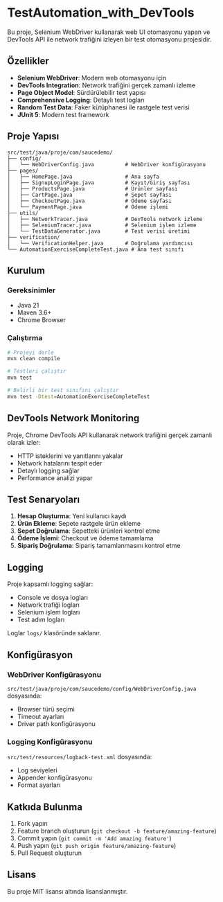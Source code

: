 # TestAutomation_with_DevTools

Bu proje, Selenium WebDriver kullanarak web UI otomasyonu yapan ve DevTools API ile network trafiğini izleyen bir test otomasyonu projesidir.

## Özellikler

- **Selenium WebDriver**: Modern web otomasyonu için
- **DevTools Integration**: Network trafiğini gerçek zamanlı izleme
- **Page Object Model**: Sürdürülebilir test yapısı
- **Comprehensive Logging**: Detaylı test logları
- **Random Test Data**: Faker kütüphanesi ile rastgele test verisi
- **JUnit 5**: Modern test framework

## Proje Yapısı

```
src/test/java/proje/com/saucedemo/
├── config/
│   └── WebDriverConfig.java          # WebDriver konfigürasyonu
├── pages/
│   ├── HomePage.java                 # Ana sayfa
│   ├── SignupLoginPage.java          # Kayıt/Giriş sayfası
│   ├── ProductsPage.java             # Ürünler sayfası
│   ├── CartPage.java                 # Sepet sayfası
│   ├── CheckoutPage.java             # Ödeme sayfası
│   └── PaymentPage.java              # Ödeme işlemi
├── utils/
│   ├── NetworkTracer.java            # DevTools network izleme
│   ├── SeleniumTracer.java           # Selenium işlem izleme
│   └── TestDataGenerator.java        # Test verisi üretimi
├── verification/
│   └── VerificationHelper.java       # Doğrulama yardımcısı
└── AutomationExerciseCompleteTest.java # Ana test sınıfı
```

## Kurulum

### Gereksinimler

- Java 21
- Maven 3.6+
- Chrome Browser

### Çalıştırma

```bash
# Projeyi derle
mvn clean compile

# Testleri çalıştır
mvn test

# Belirli bir test sınıfını çalıştır
mvn test -Dtest=AutomationExerciseCompleteTest
```

## DevTools Network Monitoring

Proje, Chrome DevTools API kullanarak network trafiğini gerçek zamanlı olarak izler:

- HTTP isteklerini ve yanıtlarını yakalar
- Network hatalarını tespit eder
- Detaylı logging sağlar
- Performance analizi yapar

## Test Senaryoları

1. **Hesap Oluşturma**: Yeni kullanıcı kaydı
2. **Ürün Ekleme**: Sepete rastgele ürün ekleme
3. **Sepet Doğrulama**: Sepetteki ürünleri kontrol etme
4. **Ödeme İşlemi**: Checkout ve ödeme tamamlama
5. **Sipariş Doğrulama**: Sipariş tamamlanmasını kontrol etme

## Logging

Proje kapsamlı logging sağlar:

- Console ve dosya logları
- Network trafiği logları
- Selenium işlem logları
- Test adım logları

Loglar `logs/` klasöründe saklanır.

## Konfigürasyon

### WebDriver Konfigürasyonu

`src/test/java/proje/com/saucedemo/config/WebDriverConfig.java` dosyasında:

- Browser türü seçimi
- Timeout ayarları
- Driver path konfigürasyonu

### Logging Konfigürasyonu

`src/test/resources/logback-test.xml` dosyasında:

- Log seviyeleri
- Appender konfigürasyonu
- Format ayarları

## Katkıda Bulunma

1. Fork yapın
2. Feature branch oluşturun (`git checkout -b feature/amazing-feature`)
3. Commit yapın (`git commit -m 'Add amazing feature'`)
4. Push yapın (`git push origin feature/amazing-feature`)
5. Pull Request oluşturun

## Lisans

Bu proje MIT lisansı altında lisanslanmıştır. 